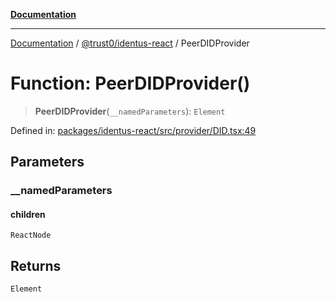 [**Documentation**](../../../README.md)

***

[Documentation](../../../README.md) / [@trust0/identus-react](../README.md) / PeerDIDProvider

# Function: PeerDIDProvider()

> **PeerDIDProvider**(`__namedParameters`): `Element`

Defined in: [packages/identus-react/src/provider/DID.tsx:49](https://github.com/trust0-project/identus/blob/36273ced808cc928bb0bacc3f2bb81563d55ed78/packages/identus-react/src/provider/DID.tsx#L49)

## Parameters

### \_\_namedParameters

#### children

`ReactNode`

## Returns

`Element`
